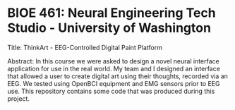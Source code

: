 # BIOE 461: Neural Engineering Tech Studio - University of Washington

Title: ThinkArt - EEG-Controlled Digital Paint Platform

Abstract: In this course we were asked to design a novel neural interface application for use in the real world. My team and I designed an interface that allowed a user to create digital art using their thoughts, recorded via an EEG. We tested using OpenBCI equipment and EMG sensors prior to EEG use. This repository contains some code that was produced during this project.
